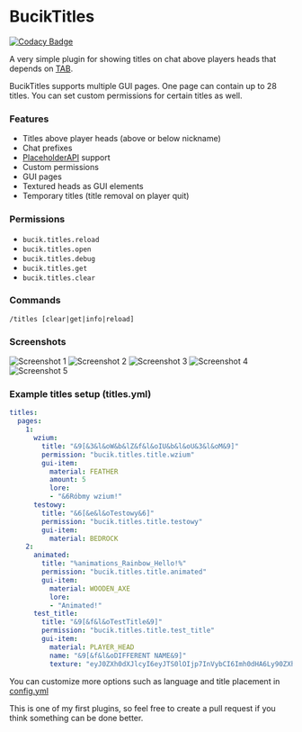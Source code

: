 # BucikTitles

[![Codacy Badge](https://api.codacy.com/project/badge/Grade/69a48b0531964c64a195799e0e2486e6)](https://app.codacy.com/manual/workonfire/BucikTitles?utm_source=github.com&utm_medium=referral&utm_content=workonfire/BucikTitles&utm_campaign=Badge_Grade_Dashboard)

A very simple plugin for showing titles on chat above players heads that depends on [TAB](https://github.com/NEZNAMY/TAB).

BucikTitles supports multiple GUI pages. One page can contain up to 28 titles.
You can set custom permissions for certain titles as well.

### Features
- Titles above player heads (above or below nickname)
- Chat prefixes
- [PlaceholderAPI](https://www.spigotmc.org/resources/placeholderapi.6245/) support
- Custom permissions
- GUI pages
- Textured heads as GUI elements
- Temporary titles (title removal on player quit)

### Permissions
- `bucik.titles.reload`
- `bucik.titles.open`
- `bucik.titles.debug`
- `bucik.titles.get`
- `bucik.titles.clear`

### Commands
`/titles [clear|get|info|reload]`

### Screenshots
![Screenshot 1](https://i.imgur.com/qu5rhT3.png)
![Screenshot 2](https://i.imgur.com/98AMdNY.png)
![Screenshot 3](https://media.discordapp.net/attachments/710596678486327298/713148507078524969/ezgif.com-video-to-gif_1.gif)
![Screenshot 4](https://i.imgur.com/Ct4Kfen.png)
![Screenshot 5](https://i.imgur.com/Qe52DAq.png)

### Example titles setup (titles.yml)
```yaml
titles:
  pages:
    1:
      wzium:
        title: "&9[&3&l&oW&b&lZ&f&l&oIU&b&l&oU&3&l&oM&9]"
        permission: "bucik.titles.title.wzium"
        gui-item:
          material: FEATHER
          amount: 5
          lore:
          - "&6Róbmy wzium!"
      testowy:
        title: "&6[&e&l&oTestowy&6]"
        permission: "bucik.titles.title.testowy"
        gui-item:
          material: BEDROCK
    2:
      animated:
        title: "%animations_Rainbow_Hello!%"
        permission: "bucik.titles.title.animated"
        gui-item:
          material: WOODEN_AXE
          lore:
          - "Animated!"
      test_title:
        title: "&9[&f&l&oTestTitle&9]"
        permission: "bucik.titles.title.test_title"
        gui-item:
          material: PLAYER_HEAD
          name: "&9[&f&l&oDIFFERENT NAME&9]"
          texture: "eyJ0ZXh0dXJlcyI6eyJTS0lOIjp7InVybCI6Imh0dHA6Ly90ZXh0dXJlcy5taW5lY3JhZnQubmV0L3RleHR1cmUvNDA4MGJiZWZjYTg3ZGMwZjM2NTM2YjY1MDg0MjVjZmM0Yjk1YmE2ZThmNWU2YTQ2ZmY5ZTljYjQ4OGE5ZWQifX19"
```
You can customize more options such as language and title placement in [config.yml](src/main/resources/config.yml)

This is one of my first plugins, so feel free to create a pull request if you think something can be done better.
